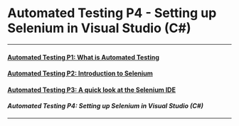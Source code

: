 # Automated Testing P4 - Setting up Selenium in Visual Studio (C#)

---
#### [Automated Testing P1: What is Automated Testing](/_posts/2022-04-01-Automated-Testing-P1.md)  
#### [Automated Testing P2: Introduction to Selenium](/_posts/2022-04-01-Automated-Testing-P2.md)
#### [Automated Testing P3: A quick look at the Selenium IDE](/_posts/2022-04-01-Automated-Testing-P3.md)
#### *Automated Testing P4: Setting up Selenium in Visual Studio (C#)*
---
